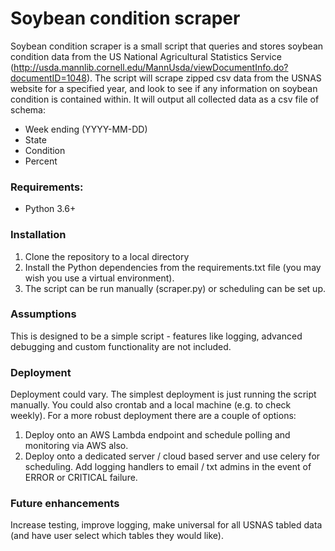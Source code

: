 # Soybean condition scraper

Soybean condition scraper is a small script that queries and stores soybean condition data from the US National Agricultural Statistics Service (http://usda.mannlib.cornell.edu/MannUsda/viewDocumentInfo.do?documentID=1048). The script will scrape zipped csv data from the USNAS website for a specified year, and look to see if any information on soybean condition is contained within. It will output all collected data as a csv file of schema:

- Week ending (YYYY-MM-DD)
- State
- Condition
- Percent

### Requirements:
- Python 3.6+

### Installation
1) Clone the repository to a local directory
2) Install the Python dependencies from the requirements.txt file (you may wish you use a virtual environment).
3) The script can be run manually (scraper.py) or scheduling can be set up.

### Assumptions
This is designed to be a simple script - features like logging, advanced debugging and custom functionality are not included.

### Deployment
Deployment could vary. The simplest deployment is just running the script manually. You could also crontab and a local machine (e.g. to check weekly). For a more robust deployment there are a couple of options:

1) Deploy onto an AWS Lambda endpoint and schedule polling and monitoring via AWS also.
2) Deploy onto a dedicated server / cloud based server and use celery for scheduling. Add logging handlers to email / txt admins in the event of ERROR or CRITICAL failure.

### Future enhancements
Increase testing, improve logging, make universal for all USNAS tabled data (and have user select which tables they would like). 
